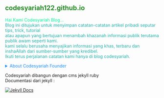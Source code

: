 <h2 style='color:forestgreen;'>codesyariah122.github.io</h2>

<p style='color:mediumspringgreen;'>
Hai Kami Codesyariah Blog...<br/>
<span style='color:lightseagreen;'>Blog ini ditujukan untuk menyimpan catatan-catatan artikel pribadi seputar tips, trick, tutorial<br/>
atau apapun yang bertujuan menambah khazanah informasi publik terutama publik awam seperti kami.<br/>
kami selalu berusaha menyajikan informasi yang khas, terbaru dan inshaAllah dari sumber-sumber yang kredibel.<br/>
Ikuti terus perjalanan catatan kami hanya di blog codesyariah.
</p>
<details>
<summary style='color:DodgerBlue;'>
About Codesyariah Founder
</summary>
<a href="https://id.linkedin.com/in/puji-ermanto-1b619782">
Puji Ermanto As Founder Codesyariah
</a>
</details>  

Codesyariah dibangun dengan cms jekyll ruby  
Documentasi dari jekyll :  

[![Jekyll Docs](https://jekyllrb.com/img/logo-2x.png)](https://jekyllrb.com/docs/)  
